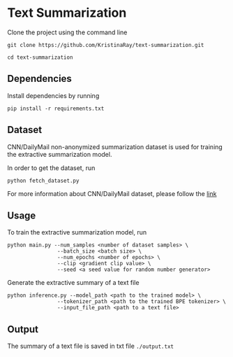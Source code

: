 # Text Summarization

Clone the project using the command line

```
git clone https://github.com/KristinaRay/text-summarization.git
```
```
cd text-summarization
```

## Dependencies

Install dependencies by running

```
pip install -r requirements.txt
```

## Dataset

CNN/DailyMail non-anonymized summarization dataset is used for training the extractive summarization model.

In order to get the dataset, run

```
python fetch_dataset.py
```

For more information about CNN/DailyMail dataset, please follow the [link](https://www.tensorflow.org/datasets/catalog/cnn_dailymail)

## Usage

To train the extractive summarization model, run

```
python main.py --num_samples <number of dataset samples> \
                --batch_size <batch size> \
                --num_epochs <number of epochs> \
                --clip <gradient clip value> \
                --seed <a seed value for random number generator>
```

Generate the extractive summary of a text file

```
python inference.py --model_path <path to the trained model> \
                --tokenizer_path <path to the trained BPE tokenizer> \
                --input_file_path <path to a text file>
```

## Output

The summary of a text file is saved in txt file  ```./output.txt```
